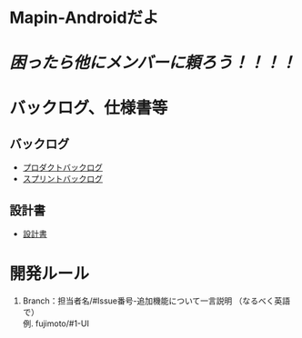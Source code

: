 # Mapin-Androidだよ

# *困ったら他にメンバーに頼ろう！！！！*

# バックログ、仕様書等
## バックログ
- [プロダクトバックログ](https://docs.google.com/spreadsheets/d/1N2NLJQ-O9tmwrz5zumvrI5vFCOCNWf2b2CWuCpNkF7U/edit#gid=1643308383)<br>
- [スプリントバックログ](https://docs.google.com/spreadsheets/d/1EyZnTRZFhpqNglTW6mhJlR3g-gSvZZjaVKp0m6CPwfU/edit#gid=0)

## 設計書
- [設計書](http://miraikeitai.niimilab.com/wiki2017/index.php?plugin=attach&refer=AP1_%E3%82%B5%E3%83%BC%E3%83%93%E3%82%B9%E8%A8%AD%E8%A8%88%E6%9B%B8&openfile=AP1-Mapin-%E3%82%B5%E3%83%BC%E3%83%92%E3%82%99%E3%82%B9%E8%A8%AD%E8%A8%88%E6%9B%B8-ver3.1-0906.pdf)

# 開発ルール
1. Branch：担当者名/#Issue番号-追加機能について一言説明 （なるべく英語で）<br>
例. fujimoto/#1-UI<br>
